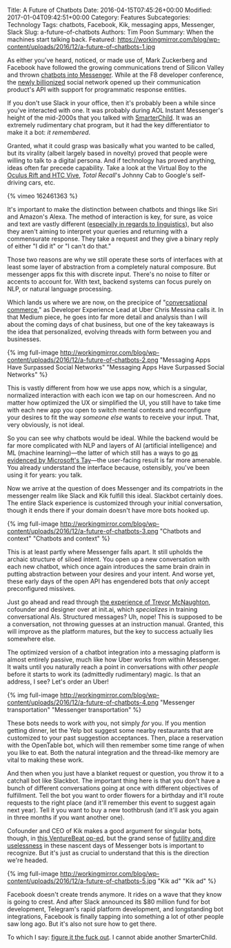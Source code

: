 Title: A Future of Chatbots
Date: 2016-04-15T07:45:26+00:00
Modified: 2017-01-04T09:42:51+00:00
Category: Features
Subcategories: Technology
Tags: chatbots, Facebook, Kik, messaging apps, Messenger, Slack
Slug: a-future-of-chatbots
Authors: Tim Poon
Summary: When the machines start talking back.
Featured: https://workingmirror.com/blog/wp-content/uploads/2016/12/a-future-of-chatbots-1.jpg

As either you've heard, noticed, or made use of, Mark Zuckerberg and Facebook have followed the growing communications trend of Silicon Valley and thrown [chatbots into Messenger](http://newsroom.fb.com/news/2016/04/messenger-platform-at-f8/). While at the F8 developer conference, the [newly billionized](https://www.facebook.com/zuck/posts/10102329188394581) social network opened up their communication product's API with support for programmatic response entities.

If you don't use Slack in your office, then it's probably been a while since you've interacted with one. It was probably during AOL Instant Messenger's height of the mid-2000s that you talked with [SmarterChild](https://en.wikipedia.org/wiki/SmarterChild). It was an extremely rudimentary chat program, but it had the key differentiator to make it a bot: *it remembered*.

Granted, what it could grasp was basically what you wanted to be called, but its virality (albeit largely based in novelty) proved that people were willing to talk to a digital persona. And if technology has proved anything, ideas often far precede capability. Take a look at the Virtual Boy to the [Oculus Rift and HTC Vive](http://www.platformnation.com/2016/01/07/the-price-of-virtual-reality/), *Total Recall*'s Johnny Cab to Google's self-driving cars, etc.

{% vimeo 162461363 %}

It's important to make the distinction between chatbots and things like Siri and Amazon's Alexa. The method of interaction is key, for sure, as voice and text are vastly different ([especially in regards to linguistics](http://www.academia.edu/7344789/The_Difference_between_Written_and_Spoken_English)), but also they aren't aiming to interpret your queries and returning with a commensurate response. They take a request and they give a binary reply of either "I did it" or "I can't do that."

Those two reasons are why we still operate these sorts of interfaces with at least some layer of abstraction from a completely natural composure. But messenger apps fix this with discrete input. There's no noise to filter or accents to account for. With text, backend systems can focus purely on NLP, or natural language processing.

Which lands us where we are now, on the precipice of "[conversational commerce](https://medium.com/chris-messina/2016-will-be-the-year-of-conversational-commerce-1586e85e3991)," as Developer Experience Lead at Uber Chris Messina calls it. In that Medium piece, he goes into far more detail and analysis than I will about the coming days of chat business, but one of the key takeaways is the idea that personalized, evolving threads with form between you and businesses.

{% img full-image http://workingmirror.com/blog/wp-content/uploads/2016/12/a-future-of-chatbots-2.png "Messaging Apps Have Surpassed Social Networks" "Messaging Apps Have Surpassed Social Networks" %}

This is vastly different from how we use apps now, which is a singular, normalized interaction with each icon we tap on our homescreen. And no matter how optimized the UX or simplified the UI, you still have to take time with each new app you open to switch mental contexts and reconfigure your desires to fit the way *someone else* wants to receive your input. That, very obviously, is not ideal.

So you can see why chatbots would be ideal. While the backend would be far more complicated with NLP and layers of AI (artificial intelligence) and ML (machine learning)—the latter of which still has a ways to go [as evidenced by Microsoft's Tay](http://arstechnica.com/information-technology/2016/03/tay-the-neo-nazi-millennial-chatbot-gets-autopsied/)—the user-facing result is far more amenable. You already understand the interface because, ostensibly, you've been using it for years: you talk.

Now we arrive at the question of does Messenger and its compatriots in the messenger realm like Slack and Kik fulfill this ideal. Slackbot certainly does. The entire Slack experience is customized through your initial conversation, though it ends there if your domain doesn't have more bots hooked up.

{% img full-image http://workingmirror.com/blog/wp-content/uploads/2016/12/a-future-of-chatbots-3.png "Chatbots and context" "Chatbots and context" %}

This is at least partly where Messenger falls apart. It still upholds the archaic structure of siloed intent. You open up a new conversation with each new chatbot, which once again introduces the same brain drain in putting abstraction between your desires and your intent. And worse yet, these early days of the open API has engendered bots that *only* accept preconfigured missives.

Just go ahead and read through [the experience of Trevor McNaughton](https://blog.init.ai/the-first-messenger-apps-the-good-the-bot-and-the-ugly-eeeef88afcc2), cofounder and designer over at init.ai, which *specializes* in training conversational AIs. Structured messages? Uh, nope! This is supposed to be a conversation, not throwing guesses at an instruction manual. Granted, this will improve as the platform matures, but the key to success actually lies somewhere else.

The optimized version of a chatbot integration into a messaging platform is almost entirely passive, much like how Uber works from within Messenger. It waits until you naturally reach a point in conversations with *other people* before it starts to work its (admittedly rudimentary) magic. Is that an address, I see? Let's order an Uber!

{% img full-image http://workingmirror.com/blog/wp-content/uploads/2016/12/a-future-of-chatbots-4.png "Messenger transportation" "Messenger transportation" %}

These bots needs to work *with* you, not simply *for* you. If you mention getting dinner, let the Yelp bot suggest some nearby restaurants that are customized to your past suggestion acceptances. Then, place a reservation with the OpenTable bot, which will then remember some time range of when you like to eat. Both the natural integration and the thread-like memory are vital to making these work.

And then when you just have a blanket request or question, you throw it to a catchall bot like Slackbot. The important thing here is that you don't have a bunch of different conversations going at once with different objectives of fulfillment. Tell the bot you want to order flowers for a birthday and it'll route requests to the right place (and it'll remember this event to suggest again next year). Tell it you want to buy a new toothbrush (and it'll ask you again in three months if you want another one).

Cofounder and CEO of Kik makes a good argument for singular bots, though, in [this VentureBeat op-ed](http://venturebeat.com/2016/03/01/why-bots-not-a-i-are-the-future-of-chat/), but the grand sense of [futility and dire uselessness](http://gizmodo.com/facebook-messenger-chatbots-are-more-frustrating-than-h-1770732045) in these nascent days of Messenger bots is important to recognize. But it's just as crucial to understand that this is the direction we're headed.

{% img full-image http://workingmirror.com/blog/wp-content/uploads/2016/12/a-future-of-chatbots-5.jpg "Kik ad" "Kik ad" %}

Facebook doesn't create trends anymore. It rides on a wave that they know is going to crest. And after Slack announced its $80 million fund for bot development, Telegram's rapid platform development, and longstanding bot integrations, Facebook is finally tapping into something a lot of other people saw long ago. But it's also not sure how to get there.

To which I say: [figure it the fuck out](http://arstechnica.com/staff/2016/04/facebooks-bots-are-already-revolting/). I cannot abide another SmarterChild.
